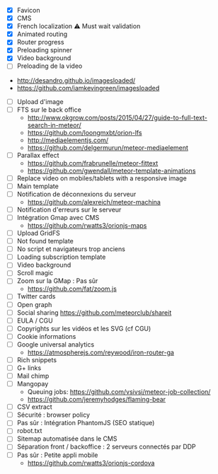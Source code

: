 - [X] Favicon
- [X] CMS
- [X] French localization :warning: Must wait validation
- [X] Animated routing
- [X] Router progress
- [X] Preloading spinner
- [X] Video background
- [ ] Preloading de la video
- http://desandro.github.io/imagesloaded/
- https://github.com/iamkevingreen/imagesloaded
- [ ] Upload d'image
- [ ] FTS sur le back office
  - http://www.okgrow.com/posts/2015/04/27/guide-to-full-text-search-in-meteor/
  - https://github.com/loongmxbt/orion-lfs
  - http://mediaelementjs.com/
  - https://github.com/delgermurun/meteor-mediaelement
- [ ] Parallax effect
  - https://github.com/frabrunelle/meteor-fittext
  - https://github.com/gwendall/meteor-template-animations
- [ ] Replace video on mobiles/tablets with a responsive image
- [ ] Main template
- [ ] Notification de déconnexions du serveur
  - https://github.com/alexreich/meteor-machina
- [ ] Notification d'erreurs sur le serveur
- [ ] Intégration Gmap avec CMS
  - https://github.com/rwatts3/orionjs-maps
- [ ] Upload GridFS
- [ ] Not found template
- [ ] No script et navigateurs trop anciens
- [ ] Loading subscription template
- [ ] Video background
- [ ] Scroll magic
- [ ] Zoom sur la GMap : Pas sûr
  - https://github.com/fat/zoom.js
- [ ] Twitter cards
- [ ] Open graph
- [ ] Social sharing
  https://github.com/meteorclub/shareit
- [ ] EULA / CGU
- [ ] Copyrights sur les vidéos et les SVG (cf CGU)
- [ ] Cookie informations
- [ ] Google universal analytics
  - https://atmospherejs.com/reywood/iron-router-ga
- [ ] Rich snippets
- [ ] G+ links
- [ ] Mail chimp
- [ ] Mangopay
  - Queuing jobs: https://github.com/vsivsi/meteor-job-collection/
  - https://github.com/jeremyhodges/flaming-bear
- [ ] CSV extract
- [ ] Sécurité : browser policy
- [ ] Pas sûr : Intégration PhantomJS (SEO statique)
- [ ] robot.txt
- [ ] Sitemap automatisée dans le CMS
- [ ] Séparation front / backoffice : 2 serveurs connectés par DDP
- [ ] Pas sûr : Petite appli mobile
  - https://github.com/rwatts3/orionjs-cordova
